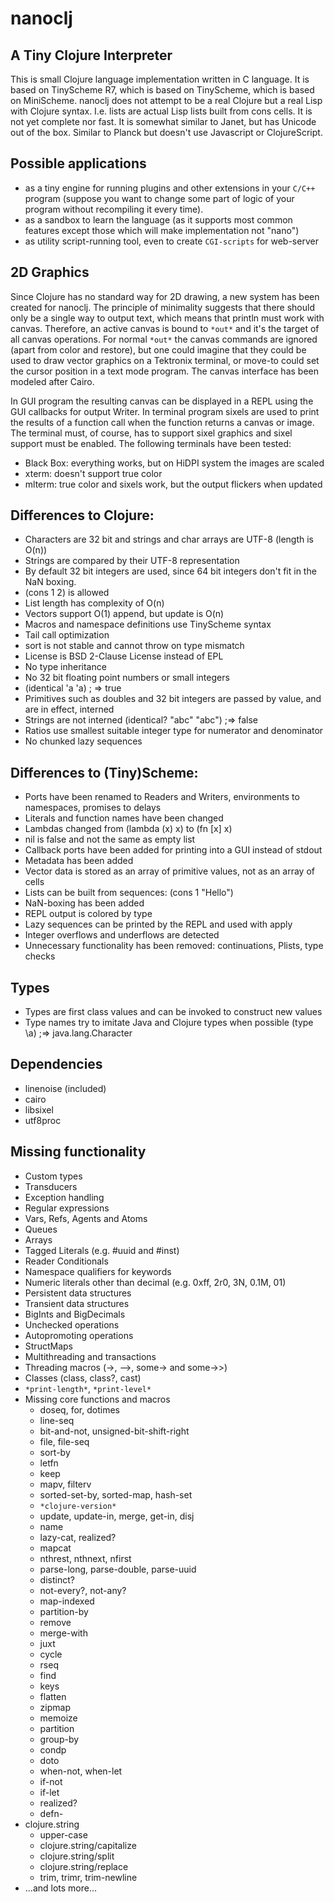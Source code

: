 # nanoclj

## A Tiny Clojure Interpreter

This is small Clojure language implementation written in C language.
It is based on TinyScheme R7, which is based on TinyScheme,
which is based on MiniScheme. nanoclj does not attempt to be a real
Clojure but a real Lisp with Clojure syntax. I.e. lists are actual
Lisp lists built from cons cells. It is not yet complete nor fast. It
is somewhat similar to Janet, but has Unicode out of the box. Similar
to Planck but doesn't use Javascript or ClojureScript.

## Possible applications

- as a tiny engine for running plugins and other extensions in your `C/C++` program (suppose you want to change some part of logic of your program without recompiling it every time).
- as a sandbox to learn the language (as it supports most common features except those which will make implementation not "nano")
- as utility script-running tool, even to create `CGI-scripts` for web-server

## 2D Graphics

Since Clojure has no standard way for 2D drawing, a new system has
been created for nanoclj. The principle of minimality suggests that
there should only be a single way to output text, which means that
println must work with canvas. Therefore, an active canvas is bound to
`*out*` and it's the target of all canvas operations. For normal `*out*`
the canvas commands are ignored (apart from color and restore), but
one could imagine that they could be used to draw vector graphics on a
Tektronix terminal, or move-to could set the cursor position in a text
mode program. The canvas interface has been modeled after Cairo.

In GUI program the resulting canvas can be displayed in a REPL using
the GUI callbacks for output Writer. In terminal program sixels are
used to print the results of a function call when the function returns
a canvas or image. The terminal must, of course, has to support sixel
graphics and sixel support must be enabled. The following terminals
have been tested:

- Black Box: everything works, but on HiDPI system the images are scaled
- xterm: doesn't support true color
- mlterm: true color and sixels work, but the output flickers when updated

## Differences to Clojure:

- Characters are 32 bit and strings and char arrays are UTF-8 (length is O(n))
- Strings are compared by their UTF-8 representation
- By default 32 bit integers are used, since 64 bit integers don't fit in the NaN boxing.
- (cons 1 2) is allowed
- List length has complexity of O(n)
- Vectors support O(1) append, but update is O(n)
- Macros and namespace definitions use TinyScheme syntax
- Tail call optimization
- sort is not stable and cannot throw on type mismatch
- License is BSD 2-Clause License instead of EPL
- No type inheritance
- No 32 bit floating point numbers or small integers
- (identical 'a 'a) ; => true
- Primitives such as doubles and 32 bit integers are passed by value, and are in effect, interned
- Strings are not interned (identical? "abc" "abc") ;=> false
- Ratios use smallest suitable integer type for numerator and denominator
- No chunked lazy sequences

## Differences to (Tiny)Scheme:

- Ports have been renamed to Readers and Writers, environments to namespaces, promises to delays
- Literals and function names have been changed
- Lambdas changed from (lambda (x) x) to (fn [x] x)
- nil is false and not the same as empty list
- Callback ports have been added for printing into a GUI instead of stdout
- Metadata has been added
- Vector data is stored as an array of primitive values, not as an array of cells
- Lists can be built from sequences: (cons 1 "Hello")
- NaN-boxing has been added
- REPL output is colored by type
- Lazy sequences can be printed by the REPL and used with apply
- Integer overflows and underflows are detected
- Unnecessary functionality has been removed: continuations, Plists, type checks

## Types

- Types are first class values and can be invoked to construct new values
- Type names try to imitate Java and Clojure types when possible (type \a) ;=> java.lang.Character

## Dependencies

- linenoise (included)
- cairo
- libsixel
- utf8proc

## Missing functionality

- Custom types
- Transducers
- Exception handling
- Regular expressions
- Vars, Refs, Agents and Atoms
- Queues
- Arrays
- Tagged Literals (e.g. #uuid and #inst)
- Reader Conditionals
- Namespace qualifiers for keywords
- Numeric literals other than decimal (e.g. 0xff, 2r0, 3N, 0.1M, 01)
- Persistent data structures
- Transient data structures
- BigInts and BigDecimals
- Unchecked operations
- Autopromoting operations
- StructMaps
- Multithreading and transactions
- Threading macros (->, -->, some-> and some->>)
- Classes (class, class?, cast)
- `*print-length*`, `*print-level*`
- Missing core functions and macros
  - doseq, for, dotimes
  - line-seq
  - bit-and-not, unsigned-bit-shift-right
  - file, file-seq
  - sort-by
  - letfn
  - keep
  - mapv, filterv
  - sorted-set-by, sorted-map, hash-set
  - `*clojure-version*`
  - update, update-in, merge, get-in, disj
  - name
  - lazy-cat, realized?
  - mapcat
  - nthrest, nthnext, nfirst
  - parse-long, parse-double, parse-uuid
  - distinct?
  - not-every?, not-any?
  - map-indexed
  - partition-by
  - remove
  - merge-with
  - juxt
  - cycle
  - rseq
  - find
  - keys
  - flatten
  - zipmap
  - memoize
  - partition
  - group-by
  - condp
  - doto
  - when-not, when-let
  - if-not
  - if-let
  - realized?
  - defn-
- clojure.string
  - upper-case
  - clojure.string/capitalize
  - clojure.string/split
  - clojure.string/replace
  - trim, trimr, trim-newline
- ...and lots more...
